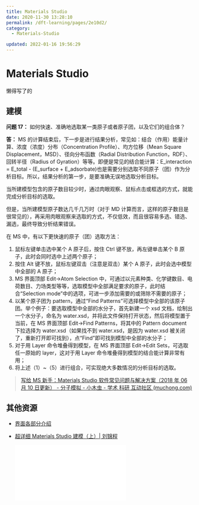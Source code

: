```yaml
---
title: Materials Studio
date: 2020-11-30 13:28:10
permalink: /dft-learning/pages/2e10d2/
category:
  - Materials-Studio

updated: 2022-01-16 19:56:29
---
```


# Materials Studio

懒得写了的

## 建模

**问题 17：** 如何快速、准确地选取某一类原子或者原子团，以及它们的组合体？

**答：** MS 的计算结束后，下一步是进行结果分析，常见如：结合（作用）能量计算、浓度（浓度）分布（Concentration Profile）、均方位移（Mean Square Displacement，MSD）、径向分布函数（Radial Distribution Function，RDF）、回转半径（Radius of Gyration）等等。即便是常见的结合能计算：E_interaction = E_total - (E_surface + E_adsorbate)也是需要分别选取不同原子（团）作为分析目标。所以，结果分析的第一步，是要准确无误地选取分析目标。

当所建模型包含的原子数目较少时，通过肉眼观察、鼠标点击或框选的方式，就能完成分析目标的选取。

但是，当所建模型原子数达几千几万时（对于 MD 计算而言，这样的原子数目是很常见的），再采用肉眼观察来选取的方式，不仅低效，而且很容易多选、错选、漏选，最终导致分析结果错误。

在 MS 中，有以下更快速的原子（团）选取方法：

1. 鼠标左键单击选中某个 A 原子后，按住 Ctrl 键不放，再左键单击某个 B 原子，此时会同时选中上述两个原子；
2. 按住 Alt 键不放，鼠标左键双击（注意是双击）某个 A 原子，此时会选中模型中全部的 A 原子；
3. MS 界面顶部 Edit→Atom Selection 中，可通过以元素种类、化学键数目、电荷数目、力场类型等等，选取模型中全部满足要求的原子，此时结合“Selection mode”中的选项，可进一步添加需要的或筛除不需要的原子；
4. 以某个原子团为 pattern，通过“Find Patterns”可选择模型中全部的该原子团。举个例子：要选取模型中全部的水分子，首先新建一个 xsd 文档，绘制出一个水分子，命名为 water.xsd，并将此文件保持打开状态，然后将模型置于当前，在 MS 界面顶部 Edit→Find Patterns，将其中的 Pattern document 下拉选择为 water.xsd（如果找不到 water.xsd，是因为 water.xsd 被关闭了，重新打开即可找到），点“Find”即可找到模型中全部的水分子；
5. 对于用 Layer 命令堆叠得到模型，在 MS 界面顶部 Edit→Edit Sets，可选取任一原始的 layer，这对于用 Layer 命令堆叠得到模型的结合能计算非常有用；
6. 将上述（1）~（5）进行组合，可实现绝大多数情况的分析目标的选取。

> [写给 MS 新手：Materials Studio 软件常见问题与解决方案（2018 年 06 月 10 日更新） - 分子模拟 - 小木虫 - 学术 科研 互动社区 (muchong.com)](http://muchong.com/html/201704/11279111.html)

## 其他资源

- [界面各部分介绍](http://www.cailiaoniu.com/51296.html)

- [超详细 Materials Studio 建模（上）| 刘锦程](https://www.bilibili.com/video/BV1b54y1672a?t=899)

    <div class="btv" id="btv"><iframe src="//player.bilibili.com/player.html?aid=842972226&bvid=BV1b54y1672a&cid=261004851&page=1" scrolling="no" border="0" frameborder="no" framespacing="0" allowfullscreen="true"> </iframe></div>
